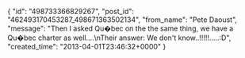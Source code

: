  {
   "id": "498733366829267",
   "post_id": "462493170453287_498671363502134",
   "from_name": "Pete Daoust",
   "message": "Then I asked Qu�bec on the the same thing, we have a Qu�bec charter as well....\nTheir answer: We don't know..!!!!!.....:D",
   "created_time": "2013-04-01T23:46:32+0000"
 }
